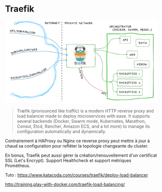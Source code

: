 # Traefik

![](images/traefik.png)

> Træfik (pronounced like traffic) is a modern HTTP reverse proxy and load balancer made to deploy microservices with ease. It supports several backends (Docker, Swarm mode, Kubernetes, Marathon, Consul, Etcd, Rancher, Amazon ECS, and a lot more) to manage its configuration automatically and dynamically.

Contrairement à HAProxy ou Nginx ce reverse proxy peut mettre à jour à chaud sa configuration pour refléter la topologie changeante du cluster.

En bonus, Traefik peut aussi gérer la création/renouvellement d'un certificat SSL (Let's Encrypt). Support Healthcheck et support métriques Prométheus.


Tuto :
https://www.katacoda.com/courses/traefik/deploy-load-balancer

http://training.play-with-docker.com/traefik-load-balancing/
